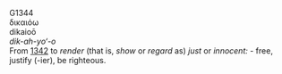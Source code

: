 G1344  
δικαιόω  
dikaioō  
*dik-ah-yo‘-o*  
From [1342](g1342) to *render* (that is, *show* or *regard* as) *just*
or *innocent:* - free, justify (-ier), be righteous.  
